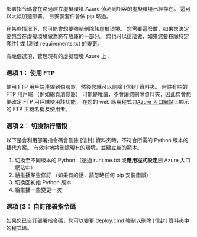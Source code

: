 部署指令碼會在略過建立虛擬環境 Azure 偵測到相容的虛擬環境已經存在。  這可以大幅加速部署。  已安裝套件會依 pip 略過。

在某些情況下，您可能會想要強制刪除該虛擬環境。  您需要這麼做，如果您決定要包含在虛擬環境做為將存放庫的一部分。  您也可以這麼做，如果您要移除特定套件] 或 [測試 requirements.txt 的變更。

有幾個選項，管理現有的虛擬環境 Azure 上︰

### <a name="option-1-use-ftp"></a>選項 1︰ 使用 FTP

使用 FTP 用戶端連線到伺服器，然後您就可以刪除 [信封] 資料夾。  附註有些的 FTP 用戶端 （例如網頁瀏覽器） 可能是唯讀，不會讓您刪除資料夾，因此您會想要確定 FTP 用戶端使用該功能。  在您的 web 應用程式刀[Azure 入口網站](https://portal.azure.com)上顯示的 FTP 主機名稱及使用者。

### <a name="option-2-toggle-runtime"></a>選項 2︰ 切換執行階段

以下是會利用部署指令碼會刪除 [信封] 資料夾時，不符合所需的 Python 版本的替代方案。  有效率地將刪除現有的環境，並建立新的範本。

1. 切換至不同版本的 Python （透過 runtime.txt 或**應用程式設定**劍 Azure 入口網站中）
1. 給推播某些修訂 （如果有的話，請忽略任何 pip 安裝錯誤）
1. 切換回初始 Python 版本
1. 給推播一些變更一次

### <a name="option-3-customize-deployment-script"></a>選項 [3︰ 自訂部署指令碼

如果您已自訂部署指令碼，您可以變更 deploy.cmd 強制以刪除 [信封] 資料夾中的程式碼。
